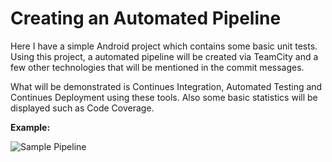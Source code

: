 # Creating an Automated Pipeline 
Here I have a simple Android project which contains some basic unit tests.  Using this project,
a automated pipeline will be created via TeamCity and a few other technologies that will be mentioned in the commit messages.

What will be demonstrated is Continues Integration, Automated Testing and Continues Deployment using these tools.
Also some basic statistics will be displayed such as Code Coverage.

<b>Example:</b>

![Sample Pipeline](http://www.bogotobogo.com/DevOps/images/DevOps/PipeLIne/CI_EC2.png)



